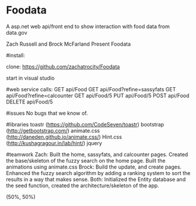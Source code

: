 # Foodata
A asp.net web api/front end to show interaction with food data from data.gov

Zach Russell and Brock McFarland
			Present
Foodata

#install:

clone: https://github.com/zachatrocity/Foodata

start in visual studio

#web service calls:
GET api/Food
GET api/Food?refine=sassyfats
GET api/Food?refine=calcounter
GET api/Food/5
PUT api/Food/5
POST api/Food
DELETE api/Food/5

#issues
No bugs that we know of.

#libraries
toastr (https://github.com/CodeSeven/toastr)
bootstrap (http://getbootstrap.com/)
animate.css (http://daneden.github.io/animate.css/)
Hint.css (http://kushagragour.in/lab/hint/)
jquery

#teamwork
Zach:
	Built the home, sassyfats, and calcounter pages. Created the base/skeleton of the fuzzy search on the home page.
	Built the animations using animate.css
Brock:
	Build the update, and create pages. Enhanced the fuzzy search algorithm by adding a ranking system to sort
	the results	in a way that makes sense. 
Both:
	Initialized the Entity database and the seed function, created the architecture/skeleton of the app.

(50%, 50%) 
 
 